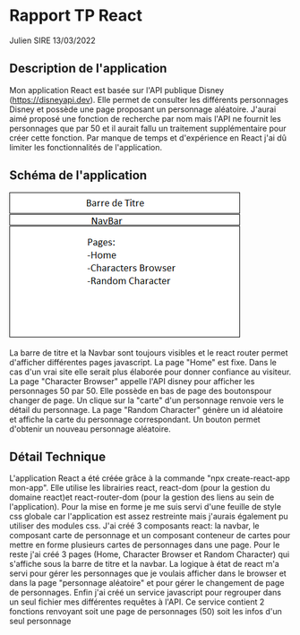 # Rapport TP React

Julien SIRE 13/03/2022

## Description de l'application

Mon application React est basée sur l'API publique Disney (https://disneyapi.dev). Elle permet de consulter les différents personnages Disney et possède une page proposant un personnage aléatoire.
J'aurai aimé proposé une fonction de recherche par nom mais l'API ne fournit les personnages que par 50 et il aurait fallu un traitement supplémentaire pour créer cette fonction. Par manque de temps et d'expérience en React j'ai dû limiter les fonctionnalités de l'application.

## Schéma de l'application

![schéma application](/schema_application.png)

La barre de titre et la Navbar sont toujours visibles et le react router permet d'afficher différentes pages javascript.
La page "Home" est fixe. Dans le cas d'un vrai site elle serait plus élaborée pour donner confiance au visiteur.
La page "Character Browser" appelle l'API disney pour afficher les personnages 50 par 50. Elle possède en bas de page des boutonspour changer de page. Un clique sur la "carte" d'un personnage renvoie vers le détail du personnage.
La page "Random Character" génère un id aléatoire et affiche la carte du personnage correspondant. Un bouton permet d'obtenir un nouveau personnage aléatoire.

## Détail Technique

L'application React a été créée grâce à la commande "npx create-react-app mon-app". Elle utilise les librairies react, react-dom (pour la gestion du domaine react)et react-router-dom (pour la gestion des liens au sein de l'application).
Pour la mise en forme je me suis servi d'une feuille de style css globale car l'application est assez restreinte mais j'aurais également pu utiliser des modules css.
J'ai créé 3 composants react: la navbar, le composant carte de personnage et un composant conteneur de cartes pour mettre en forme plusieurs cartes de personnages dans une page.
Pour le reste j'ai créé 3 pages (Home, Character Browser et Random Character) qui s'affiche sous la barre de titre et la navbar.
La logique à état de react m'a servi pour gérer les personnages que je voulais afficher dans le browser et dans la page "personnage aléatoire" et pour gérer le changement de page de personnages.
Enfin j'ai créé un service javascript pour regrouper dans un seul fichier mes différentes requêtes à l'API. Ce service contient 2 fonctions renvoyant soit une page de personnages (50) soit les infos d'un seul personnage

